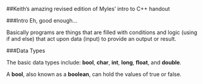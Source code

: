 ##Keith’s amazing revised edition of Myles’ intro to C++ handout

###Intro
Eh, good enough...

Basically programs are things that are filled with conditions and logic (using if and else) that act upon data (input) to provide an output or result.

###Data Types

The basic data types include: **bool**, **char**, **int**, **long**, **float**, and **double**.

A **bool**, also known as a **boolean**, can hold the values of true or false.

